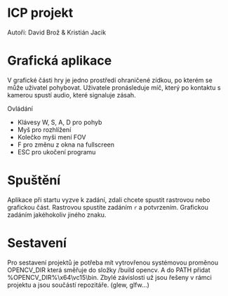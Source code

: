 # ICP projekt
Autoři: David Brož & Kristián Jacik

# Grafická aplikace
V grafické části hry je jedno prostředí ohraničené zídkou, po kterém se může uživatel pohybovat. Uživatele pronásleduje míč, který po kontaktu s kamerou spustí audio, které signaluje zásah.

Ovládání
- Klávesy W, S, A, D pro pohyb
- Myš pro rozhlížení
- Kolečko myši mení FOV
- F pro změnu z okna na fullscreen
- ESC pro ukočení programu

# Spuštění
Aplikace při startu vyzve k zadání, zdali chcete spustit rastrovou nebo grafickou část. Rastrovou spustíte zadáním `r` a potvrzením. Grafickou zadáním jakéhokoliv jiného znaku.

# Sestavení
Pro sestavení projektů je potřeba mít vytrovřenou systémovou proměnou OPENCV_DIR která směřuje do složky /build opencv. A do PATH přidat %OPENCV_DIR%\x64\vc15\bin. Zbylé závislosti už jsou řešeny v rámci projektu a jsou součástí repozitáře. (glew, glfw...)
